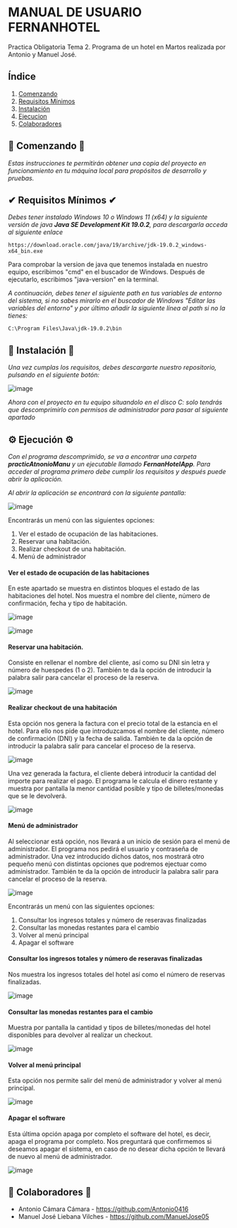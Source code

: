# MANUAL DE USUARIO FERNANHOTEL
Practica Obligatoria Tema 2. Programa de un hotel en Martos realizada por Antonio y Manuel José.

## Índice
1. [Comenzando](#comenzando)
2. [Requisitos Mínimos](#requisitos)
3. [Instalación](#Instalación)
4. [Ejecucion](#ejecucion)
5. [Colaboradores](#colaboradores)

## 🔰​ Comenzando 🔰​

_Estas instrucciones te permitirán obtener una copia del proyecto en funcionamiento en tu máquina local para propósitos de desarrollo y pruebas._

## ✔ Requisitos Mínimos ✔

_Debes tener instalado Windows 10 o Windows 11 (x64) y la siguiente versión de java
**Java SE Development Kit 19.0.2**, para descargarla acceda al siguiente enlace_

```
https://download.oracle.com/java/19/archive/jdk-19.0.2_windows-x64_bin.exe
```

Para comprobar la version de java que tenemos instalada en nuestro equipo, escribimos "cmd" en el buscador de Windows. Después de ejecutarlo, escribimos "java-version" en la terminal.

_A continuación, debes tener el siguiente path en tus variables de entorno del sistema, si no sabes mirarlo en el buscador de Windows "Editar las variables del entorno" y por último añadir la siguiente línea al path si no la tienes:_

```
C:\Program Files\Java\jdk-19.0.2\bin
```

## 🔧 Instalación 🔧

_Una vez cumplas los requisitos, debes descargarte nuestro repositorio, pulsando en el siguiente botón:_

![image](https://github.com/Antonio0416/FernanHotel2/assets/113978105/19086323-b585-41a7-9b00-154258f6b5d8)

_Ahora con el proyecto en tu equipo situandolo en el disco C: solo tendrás que descomprimirlo con permisos de administrador para pasar al siguiente apartado_

## ⚙️ Ejecución ⚙️
_Con el programa descomprimido, se va a encontrar una carpeta **practicAtnonioManu** y un ejecutable llamado **FernanHotelApp**. Para acceder al programa primero debe cumplir los requisitos y después puede abrir la aplicación._

_Al abrir la aplicación se encontrará con la siguiente pantalla:_

![image](https://github.com/Antonio0416/FernanHotel2/assets/113978105/c8adca8a-f0b1-44ae-a5f3-0a051fa90b61)

Encontrarás un menú con las siguientes opciones:
  1. Ver el estado de ocupación de las habitaciones.
  2. Reservar una habitación.
  3. Realizar checkout de una habitación.
  4. Menú de administrador

#### Ver el estado de ocupación de las habitaciones
En este apartado se muestra en distintos bloques el estado de las habitaciones del hotel. Nos muestra el nombre del cliente, número de confirmación, fecha y tipo de habitación.

![image](https://github.com/Antonio0416/FernanHotel2/assets/113978105/6eb21ed8-7158-4d84-b45f-276006d5a005)

![image](https://github.com/Antonio0416/FernanHotel2/assets/113978105/12c02a10-103e-4ec6-ac88-76774cb9a726)

#### Reservar una habitación.
Consiste en rellenar el nombre del cliente, así como su DNI sin letra y número de huespedes (1 o 2).
También te da la opción de introducir la palabra salir para cancelar el proceso de la reserva.

![image](https://github.com/Antonio0416/FernanHotel2/assets/113978105/68e0d3f5-623f-4ffa-b8d1-b90187d546cc)

#### Realizar checkout de una habitación
Esta opción nos genera la factura con el precio total de la estancia en el hotel. Para ello nos pide que introduzcamos el nombre del cliente, número de confirmación (DNI) y la fecha de salida.
También te da la opción de introducir la palabra salir para cancelar el proceso de la reserva.

![image](https://github.com/Antonio0416/FernanHotel2/assets/113978105/7d5324fe-e796-4179-95e4-98dbda435876)

Una vez generada la factura, el cliente deberá introducir la cantidad del importe para realizar el pago. El programa le calcula el dinero restante y muestra por pantalla la menor cantidad posible y tipo de billetes/monedas que se le devolverá.

![image](https://github.com/Antonio0416/FernanHotel2/assets/113978105/b9a99194-10e8-43e1-81c1-21b8f7ea1d95)

#### Menú de administrador
Al seleccionar está opción, nos llevará a un inicio de sesión para el menú de administrador. El programa nos pedirá el usuario y contraseña de administrador.
Una vez introducido dichos datos, nos mostrará otro pequeño menú con distintas opciones que podremos ejectuar como administrador.
También te da la opción de introducir la palabra salir para cancelar el proceso de la reserva.

![image](https://github.com/Antonio0416/FernanHotel2/assets/113978105/e3618e14-ef17-4b17-9db5-ad2ccc484e40)

Encontrarás un menú con las siguientes opciones:
  1. Consultar los ingresos totales y número de reseravas finalizadas
  2. Consultar las monedas restantes para el cambio
  3. Volver al menú principal
  4. Apagar el software

#### Consultar los ingresos totales y número de reseravas finalizadas
Nos muestra los ingresos totales del hotel así como el número de reservas finalizadas.

![image](https://github.com/Antonio0416/FernanHotel2/assets/113978105/4e001268-d058-4be8-b60d-4744ff32fb25)

#### Consultar las monedas restantes para el cambio
Muestra por pantalla la cantidad y tipos de billetes/monedas del hotel disponibles para devolver al realizar un checkout.

![image](https://github.com/Antonio0416/FernanHotel2/assets/113978105/bdf60850-9e03-468d-b0df-34a431de181d)

#### Volver al menú principal
Esta opción nos permite salir del menú de administrador y volver al menú principal.

![image](https://github.com/Antonio0416/FernanHotel2/assets/113978105/94d8bb13-653a-42b8-b1a0-adb04c6c3c5b)

#### Apagar el software
Esta última opción apaga por completo el software del hotel, es decir, apaga el programa por completo. Nos preguntará que confirmemos si deseamos apagar el sistema, en caso de no desear dicha opción te llevará de nuevo al menú de administrador.

![image](https://github.com/Antonio0416/FernanHotel2/assets/113978105/107de544-cf32-4e82-9a39-b537ecf7dbb1)

## 📝 Colaboradores 📝

- Antonio Cámara Cámara - https://github.com/Antonio0416
- Manuel José Liebana Vilches - https://github.com/ManuelJose05
